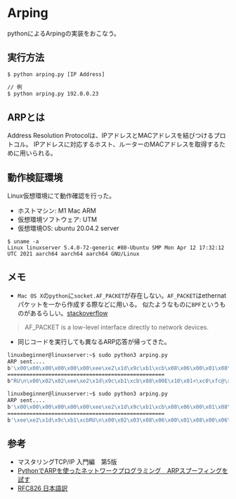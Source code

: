 # Arping

pythonによるArpingの実装をおこなう。

## 実行方法
```bash
$ python arping.py [IP Address]

// 例
$ python arping.py 192.0.0.23
```

## ARPとは
Address Resolution Protocolは、IPアドレスとMACアドレスを結びつけるプロトコル。
IPアドレスに対応するホスト、ルーターのMACアドレスを取得するために用いられる。

## 動作検証環境
Linux仮想環境にて動作確認を行った。

- ホストマシン: M1 Mac ARM
- 仮想環境ソフトウェア: UTM
- 仮想環境OS: ubuntu 20.04.2 server
```
$ uname -a
Linux linuxserver 5.4.0-72-generic #80-Ubuntu SMP Mon Apr 12 17:32:12 UTC 2021 aarch64 aarch64 aarch64 GNU/Linux
```

## メモ

- `Mac OS X`の`python`に`socket.AF_PACKET`が存在しない。`AF_PACKET`はethernatパケットを一から作成する際などに用いる。
似たようなものに`BPF`というものがあるらしい。[stackoverflow](https://stackoverflow.com/questions/7284853/af-packet-equivalent-under-mac-os-x-darwin)
> AF_PACKET is a low-level interface directly to network devices.  

- 同じコードを実行しても異なるARP応答が帰ってきた。
```bash
linuxbeginner@linuxserver:~$ sudo python3 arping.py
ARP sent....
b'\x00\x00\x00\x00\x00\x00\xee\xe2\x1d\x9c\xb1\xcb\x08\x06\x00\x01\x08\x00\x06\x04\x00\x01\xee\xe2\x1d\x9c\xb1\xcb\x7f\x00\x01\x01\x00\x00\x00\x00\x00\x00\n\x00\x02\x03'
==================================================
b"RU\n\x00\x02\x02\xee\xe2\x1d\x9c\xb1\xcb\x08\x00E\x10\x01<\xc0\xfc@\x00@\x06`\x9f\n\x00\x02\x0f\n\x00\x02\x02\x00\x16\xf1\x19\xcd\xf3\xa7\xea\x00,7;P\x18\xff\xff\xd8\x06\x00\x00\x1f8\xf0F~\xd9ce^\xe1\x99 \x0ci\xcf0v\xb2\x89\x12\xd0Wd\x00V~\xdd\x8f\xec^I\x02Z =\r\xcdnb.+$\xe4\xd6\xad\xa8\xc0N\x9f/6\x949\x89j\xf0\xe4T\xe1\x04h\x87\xe5u#\xb1\xc1@\xfd\x97\x97fT\xad\x97\xcdx\x05&\xa2\x8a\x95\x85Y\x0f\x948\xb6\xa8O\xf3\x9f\xca5\xda\xfaS\x11\x98\x05\x93\xb8\xf9\xa2\x10\xa1!\xaa\x0c\xdc\x01e\x8eJJ\xbc!|\xdd\x83\xc7\xde\xf8\xb8\xc9y\xcb\xce\x81\xd5\xdb\x07v\xc4\xe756\xfc\xd0V\x02HW\xb9\xfbH\x87\x12\x99\x1f)\\X\xa9\x0c\xef\xe8\n6\xa2\xc8qv\x9aibX\xa9W\xcd5\x0b\xf3\xbc\x86\xa4\x16\xa0\x89z\x14\x03+\x94rU\xb7\xb2\x85\xd5\x06)=W\xd1\xa0':6\xf8\xb2d\x8e\xac\xae\xb3\xec\xc8\x19d\xcc1\x1d<\xd6\xc2}\xe9\x86\xa7j-8$\xd7\xc3\x18-_\xd9D\xb6gq\xd6\x1aQ1\xf4N\x15#:@q\xff\x11\xa7\xa7\x95\x06\xaep0M^${\xf7\xdd\x7f{\x0f\x9e\x17\x06}_R,+O\x8b\x90x\xd0"
```

```bash
linuxbeginner@linuxserver:~$ sudo python3 arping.py
ARP sent....
b'\x00\x00\x00\x00\x00\x00\xee\xe2\x1d\x9c\xb1\xcb\x08\x06\x00\x01\x08\x00\x06\x04\x00\x01\xee\xe2\x1d\x9c\xb1\xcb\x7f\x00\x01\x01\x00\x00\x00\x00\x00\x00\n\x00\x02\x03'
==================================================
b'\xee\xe2\x1d\x9c\xb1\xcbRU\n\x00\x02\x03\x08\x06\x00\x01\x08\x00\x06\x04\x00\x02RU\n\x00\x02\x03\n\x00\x02\x03\xee\xe2\x1d\x9c\xb1\xcb\x7f\x00\x01\x01\x00\x00\x00\x00\x00\x00\x00\x00\x00\x00\x00\x00\x00\x00\x00\x00\x00\x00\x00\x00\x00\x00'
```

## 参考

- マスタリングTCP/IP 入門編　第5版
- [PythonでARPを使ったネットワークプログラミング　ARPスプーフィングを試す](https://euniclus.com/article/python-arp-spoofing/)
- [RFC826 日本語訳](http://srgia.com/docs/rfc826j.html)
